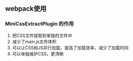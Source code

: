 
## webpack使用
### MiniCssExtractPlugin 的作用

1. 把CSS文件提取到单独的文件中
2. 减少了main.js文件体积
3. 可以让CSS和JS并行加载，提高了加载效率，减少了加载时间
4. 可以单独维护CSS，更清晰

